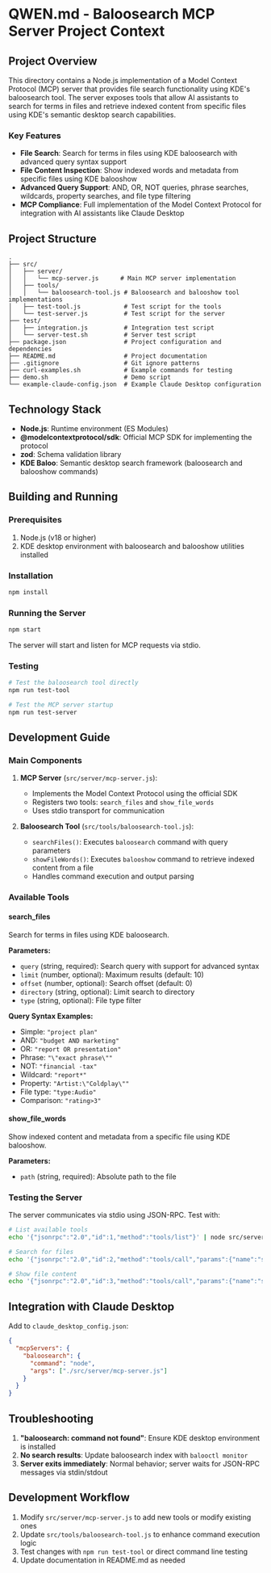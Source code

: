# QWEN.md - Baloosearch MCP Server Project Context

## Project Overview

This directory contains a Node.js implementation of a Model Context Protocol (MCP) server that provides file search functionality using KDE's baloosearch tool. The server exposes tools that allow AI assistants to search for terms in files and retrieve indexed content from specific files using KDE's semantic desktop search capabilities.

### Key Features

- **File Search**: Search for terms in files using KDE baloosearch with advanced query syntax support
- **File Content Inspection**: Show indexed words and metadata from specific files using KDE balooshow
- **Advanced Query Support**: AND, OR, NOT queries, phrase searches, wildcards, property searches, and file type filtering
- **MCP Compliance**: Full implementation of the Model Context Protocol for integration with AI assistants like Claude Desktop

## Project Structure

```
.
├── src/
│   ├── server/
│   │   └── mcp-server.js      # Main MCP server implementation
│   ├── tools/
│   │   └── baloosearch-tool.js # Baloosearch and balooshow tool implementations
│   ├── test-tool.js            # Test script for the tools
│   └── test-server.js          # Test script for the server
├── test/
│   ├── integration.js          # Integration test script
│   └── server-test.sh          # Server test script
├── package.json                # Project configuration and dependencies
├── README.md                   # Project documentation
├── .gitignore                  # Git ignore patterns
├── curl-examples.sh            # Example commands for testing
├── demo.sh                     # Demo script
└── example-claude-config.json  # Example Claude Desktop configuration
```

## Technology Stack

- **Node.js**: Runtime environment (ES Modules)
- **@modelcontextprotocol/sdk**: Official MCP SDK for implementing the protocol
- **zod**: Schema validation library
- **KDE Baloo**: Semantic desktop search framework (baloosearch and balooshow commands)

## Building and Running

### Prerequisites

1. Node.js (v18 or higher)
2. KDE desktop environment with baloosearch and balooshow utilities installed

### Installation

```bash
npm install
```

### Running the Server

```bash
npm start
```

The server will start and listen for MCP requests via stdio.

### Testing

```bash
# Test the baloosearch tool directly
npm run test-tool

# Test the MCP server startup
npm run test-server
```

## Development Guide

### Main Components

1. **MCP Server** (`src/server/mcp-server.js`):
   - Implements the Model Context Protocol using the official SDK
   - Registers two tools: `search_files` and `show_file_words`
   - Uses stdio transport for communication

2. **Baloosearch Tool** (`src/tools/baloosearch-tool.js`):
   - `searchFiles()`: Executes `baloosearch` command with query parameters
   - `showFileWords()`: Executes `balooshow` command to retrieve indexed content from a file
   - Handles command execution and output parsing

### Available Tools

#### search_files

Search for terms in files using KDE baloosearch.

**Parameters:**
- `query` (string, required): Search query with support for advanced syntax
- `limit` (number, optional): Maximum results (default: 10)
- `offset` (number, optional): Search offset (default: 0)
- `directory` (string, optional): Limit search to directory
- `type` (string, optional): File type filter

**Query Syntax Examples:**
- Simple: `"project plan"`
- AND: `"budget AND marketing"`
- OR: `"report OR presentation"`
- Phrase: `"\"exact phrase\""`
- NOT: `"financial -tax"`
- Wildcard: `"report*"`
- Property: `"Artist:\"Coldplay\""`
- File type: `"type:Audio"`
- Comparison: `"rating>3"`

#### show_file_words

Show indexed content and metadata from a specific file using KDE balooshow.

**Parameters:**
- `path` (string, required): Absolute path to the file

### Testing the Server

The server communicates via stdio using JSON-RPC. Test with:

```bash
# List available tools
echo '{"jsonrpc":"2.0","id":1,"method":"tools/list"}' | node src/server/mcp-server.js

# Search for files
echo '{"jsonrpc":"2.0","id":2,"method":"tools/call","params":{"name":"search_files","arguments":{"query":"test","limit":3}}}' | node src/server/mcp-server.js

# Show file content
echo '{"jsonrpc":"2.0","id":3,"method":"tools/call","params":{"name":"show_file_words","arguments":{"path":"/path/to/file"}}}' | node src/server/mcp-server.js
```

## Integration with Claude Desktop

Add to `claude_desktop_config.json`:

```json
{
  "mcpServers": {
    "baloosearch": {
      "command": "node",
      "args": ["./src/server/mcp-server.js"]
    }
  }
}
```

## Troubleshooting

1. **"baloosearch: command not found"**: Ensure KDE desktop environment is installed
2. **No search results**: Update baloosearch index with `balooctl monitor`
3. **Server exits immediately**: Normal behavior; server waits for JSON-RPC messages via stdin/stdout

## Development Workflow

1. Modify `src/server/mcp-server.js` to add new tools or modify existing ones
2. Update `src/tools/baloosearch-tool.js` to enhance command execution logic
3. Test changes with `npm run test-tool` or direct command line testing
4. Update documentation in README.md as needed
```